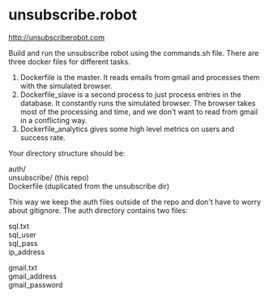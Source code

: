 # unsubscribe.robot

http://unsubscriberobot.com

Build and run the unsubscribe robot using the commands.sh file. There are three docker files for different tasks. 

1. Dockerfile is the master. It reads emails from gmail and processes them with the simulated browser.
1. Dockerfile_slave is a second process to just process entries in the database. It constantly runs the simulated browser. The browser takes most of the processing and time, and we don't want to read from gmail in a conflicting way.
1. Dockerfile_analytics gives some high level metrics on users and success rate.

Your directory structure should be:

auth/<br/>
unsubscribe/ (this repo)<br/>
Dockerfile (duplicated from the unsubscribe dir)<br/>

This way we keep the auth files outside of the repo and don't have to worry about gitignore. The auth directory contains two files:

sql.txt<br/>
sql_user<br/>
sql_pass<br/>
ip_address<br/>

gmail.txt<br/>
gmail_address<br/>
gmail_password<br/>